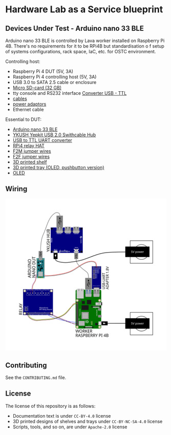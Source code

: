 <!--
SPDX-FileCopyrightText: Huawei Inc.

SPDX-License-Identifier: CC-BY-4.0
-->
# Hardware Lab as a Service blueprint

## Devices Under Test - Arduino nano 33 BLE
Arduino nano 33 BLE is controlled by Lava worker installed on Raspberry Pi 4B. There's no requirements for it to be RPi4B but standardisation o
f setup of systems configurations, rack space, IaC, etc. for OSTC environment.

Controlling host:
- Raspberry Pi 4 DUT (5V, 3A)
- Raspberry Pi 4 controlling host (5V, 3A)
- USB 3.0 to SATA 2.5 cable or enclosure
- [Micro SD-card (32 GB)](https://www.amazon.com/Sandisk-Ultra-Micro-UHS-I-Adapter/dp/B073K14CVB)
- tty console and RS232 interface [Converter USB - TTL](https://elty.pl/pl/p/Konwerter-USB-na-RS232RS485TTL-z-izolacja./2468?utm_source=ceneo&utm_medium=referral)
- [cables](https://www.x-kom.pl/p/64439-kabel-zasilajacy-gembird-przedluzacz-c13-c14-18m.html)
- [power adaptors](https://www.x-kom.pl/p/263244-kabel-zasilajacy-gembird-kabel-schuko-c14-15cm.html)
- Ethernet cable

Essential to DUT:
- [Arduino nano 33 BLE](https://kamami.pl/arduino-oryginalne-plytki/576014-arduino-nano-33-ble-sense-ze-zlaczami-plytka-z-mikrokontrolerem-nrf52840-modulem-ble-i-czujnikami.html?search_query=arduino&results=1896)
- [YKUSH Yepkit USB 2.0 Swithcable Hub](https://www.yepkit.com/products/ykush)
- [USB to TTL UART converter](https://www.amazon.pl/dp/B07WX2DSVB/?coliid=I9VCAX8JCO5BS&colid=EVVMW1H6DML2&psc=1&ref_=lv_ov_lig_dp_it)
- [RPi4 relay HAT](https://botland.com.pl/rozszerzenia-gpio-do-raspberry-pi/6804-rpi-relay-board-3-przekazniki-nakladka-dla-raspberry-pi-waveshare-11638-5904422371753.html)
- [F2M jumper wires](https://www.amazon.pl/dp/B07K8PVKBP/?coliid=I2LIB46FB8EO4I&colid=EVVMW1H6DML2&psc=1&ref_=lv_ov_lig_dp_it)
- [F2F jumper wires](https://www.amazon.pl/dp/B07KYHBVR7/?coliid=I2E8ALNGLDOVFB&colid=EVVMW1H6DML2&psc=1&ref_=lv_ov_lig_dp_it)
- [3D printed shelf](https://gitlab.eclipse.org/pastanki/HLaaS/-/blob/main/3D_shelves/README.md)
- [3D printed tray (OLED, pushbutton version)](https://www.printables.com/model/69176-1u-raspberry-pi-rack-with-moduler-trays/files#preview)
- [OLED](https://www.amazon.de/gp/product/B07BDFXFRK)


## Wiring
![wiring diagram](../dut_diagrams/SVG/nano_dut.svg)

## Contributing

See the `CONTRIBUTING.md` file.

## License

The license of this repository is as follows:

* Documentation text is under `CC-BY-4.0` license
* 3D printed designs of shelves and trays under `CC-BY-NC-SA-4.0` license
* Scripts, tools, and so on, are under `Apache-2.0` license
